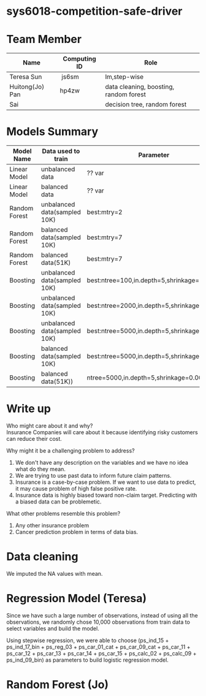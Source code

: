 # sys6018-competition-safe-driver

# Team Member
|    Name         | Computing ID  |    Role       |
| -------------   | ------------- | ------------- |
| Teresa Sun      |  js6sm        | lm,step-wise            | 
| Huitong(Jo) Pan |  hp4zw        | data cleaning, boosting, random forest| 
| Sai             |               | decision tree, random forest | 

# Models Summary
|    Model Name   | Data used to train  |   Parameter     | Gini | Kaggle Score  |
| -------------   | ------------- | ------------- |------------- |------------- |
| Linear Model    |unbalanced data |   ?? var     |              |              | 
| Linear Model    |  balanced data |   ?? var     |              |              | 
| Random Forest   |unbalanced data(sampled 10K) | best:mtry=2     |    0.1673073   |              | 
| Random Forest   |  balanced data(sampled 10K) | best:mtry=7     |    0.3834081   |              | 
| Random Forest   |  balanced data(51K) | best:mtry=7     |    0.9997988   | 0.219         | 
| Boosting   |unbalanced data(sampled 10K) | best:ntree=100,in.depth=5,shrinkage=0.01   |    0.2027495   |              | 
| Boosting   |unbalanced data(sampled 10K) | best:ntree=2000,in.depth=5,shrinkage=0.001   |   0.2143287   |              | 
| Boosting   |unbalanced data(sampled 10K) | best:ntree=5000,in.depth=5,shrinkage=0.001   |   0.2182747   |              | 
| Boosting   |  balanced data(sampled 10K) | best:ntree=5000,in.depth=5,shrinkage=0.001   |   0.2692118   |              | 
| Boosting   |  balanced data(51K)) | ntree=5000,in.depth=5,shrinkage=0.001   |        |        0.219       | 

# Write up
Who might care about it and why?       
Insurance Companies will care about it because identifying risky customers can reduce their cost.

Why might it be a challenging problem to address?  
1) We don't have any description on the variables and we have no idea what do they mean.
2) We are trying to use past data to inform future claim patterns. 
3) Insurance is a case-by-case problem. If we want to use data to predict, it may cause problem of high false positive rate.
4) Insurance data is highly biased toward non-claim target. Predicting with a biased data can be problemetic.

What other problems resemble this problem?       
1) Any other insurance problem      
2) Cancer prediction problem in terms of data bias. 

# Data cleaning 
We imputed the NA values with mean.

# Regression Model (Teresa)
Since we have such a large number of observations, instead of using all the observations, we randomly chose 10,000 observations from train data to select variables and build the model. 

Using stepwise regression, we were able to choose (ps_ind_15 + ps_ind_17_bin + ps_reg_03 + ps_car_01_cat + ps_car_09_cat + ps_car_11 + ps_car_12 + ps_car_13 + ps_car_14 + ps_car_15 + ps_calc_02 + ps_calc_09 + ps_ind_09_bin) as parameters to build logistic regression model.


# Random Forest (Jo)
